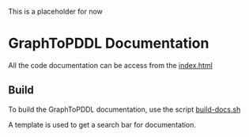 This is a placeholder for now
# GraphToPDDL Documentation
All the code documentation can be access from the [index.html](/docs/src/index.html)

## Build
To build the GraphToPDDL documentation, use the script [build-docs.sh](/src/build-docs.sh)

A template is used to get a search bar for documentation.